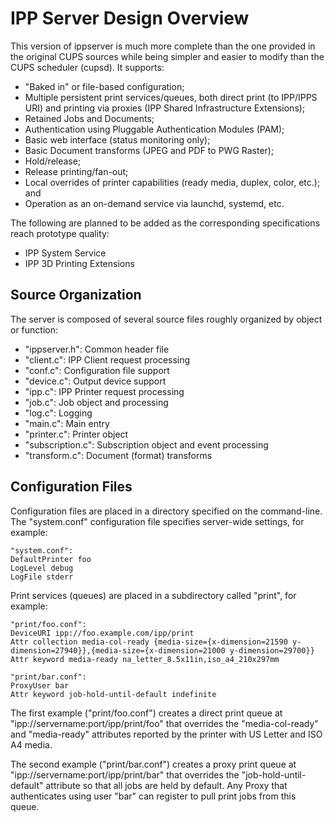 # IPP Server Design Overview

This version of ippserver is much more complete than the one provided in the original CUPS sources while being simpler and easier to modify than the CUPS scheduler (cupsd). It supports:

- "Baked in" or file-based configuration;
- Multiple persistent print services/queues, both direct print (to IPP/IPPS URI) and printing via proxies (IPP Shared Infrastructure Extensions);
- Retained Jobs and Documents;
- Authentication using Pluggable Authentication Modules (PAM);
- Basic web interface (status monitoring only);
- Basic Document transforms (JPEG and PDF to PWG Raster);
- Hold/release;
- Release printing/fan-out;
- Local overrides of printer capabilities (ready media, duplex, color, etc.); and
- Operation as an on-demand service via launchd, systemd, etc.

The following are planned to be added as the corresponding specifications reach prototype quality:

- IPP System Service
- IPP 3D Printing Extensions

## Source Organization

The server is composed of several source files roughly organized by object or function:

- "ippserver.h": Common header file
- "client.c": IPP Client request processing
- "conf.c": Configuration file support
- "device.c": Output device support
- "ipp.c": IPP Printer request processing
- "job.c": Job object and processing
- "log.c": Logging
- "main.c": Main entry
- "printer.c": Printer object
- "subscription.c": Subscription object and event processing
- "transform.c": Document (format) transforms

## Configuration Files

Configuration files are placed in a directory specified on the command-line. The "system.conf" configuration file specifies server-wide settings, for example:

    "system.conf":
    DefaultPrinter foo
    LogLevel debug
    LogFile stderr

Print services (queues) are placed in a subdirectory called "print", for example:

    "print/foo.conf":
    DeviceURI ipp://foo.example.com/ipp/print
    Attr collection media-col-ready {media-size={x-dimension=21590 y-dimension=27940}},{media-size={x-dimension=21000 y-dimension=29700}}
    Attr keyword media-ready na_letter_8.5x11in,iso_a4_210x297mm

    "print/bar.conf":
    ProxyUser bar
    Attr keyword job-hold-until-default indefinite

The first example ("print/foo.conf") creates a direct print queue at "ipp://servername:port/ipp/print/foo" that overrides the "media-col-ready" and "media-ready" attributes reported by the printer with US Letter and ISO A4 media.

The second example ("print/bar.conf") creates a proxy print queue at "ipp://servername:port/ipp/print/bar" that overrides the "job-hold-until-default" attribute so that all jobs are held by default. Any Proxy that authenticates using user "bar" can register to pull print jobs from this queue.

